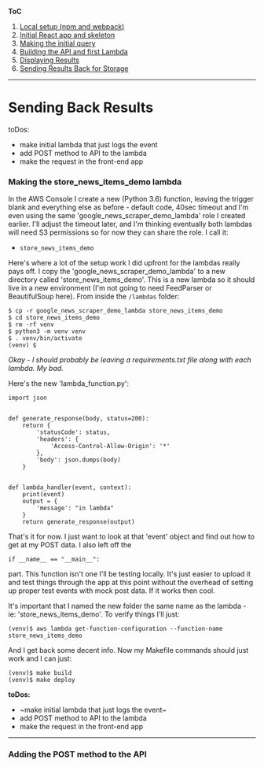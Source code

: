 **ToC**
1. [Local setup (npm and webpack)](https://github.com/smrkem/stockdata2/blob/master/docs/local-setup.md)
2. [Initial React app and skeleton](https://github.com/smrkem/stockdata2/blob/master/docs/initial-react-app.md)
3. [Making the initial query](https://github.com/smrkem/stockdata2/blob/master/docs/making-initial-query.md)
4. [Building the API and first Lambda](https://github.com/smrkem/stockdata2/blob/master/docs/building-api-lambda1.md)
5. [Displaying Results](https://github.com/smrkem/stockdata2/blob/master/docs/displaying-results.md)
6. [Sending Results Back for Storage](https://github.com/smrkem/stockdata2/blob/master/docs/sending-back-results.md)  

***  

# Sending Back Results  

toDos:  
- make initial lambda that just logs the event
- add POST method to API to the lambda
- make the request in the front-end app

### Making the store_news_items_demo lambda

In the AWS Console I create a new (Python 3.6) function, leaving the trigger blank and everything else as before - default code, 40sec timeout and I'm even using the same 'google_news_scraper_demo_lambda' role I created earlier. I'll adjust the timeout later, and I'm thinking eventually both lambdas will need S3 permissions so for now they can share the role. I call it:
- `store_news_items_demo`  

Here's where a lot of the setup work I did upfront for the lambdas really pays off. I copy the 'google_news_scraper_demo_lambda' to a new directory called 'store_news_items_demo'. This is a new lambda so it should live in a new environment (I'm not going to need FeedParser or BeautifulSoup here).  From inside the `/lambdas` folder:
```
$ cp -r google_news_scraper_demo_lambda store_news_items_demo
$ cd store_news_items_demo
$ rm -rf venv
$ python3 -m venv venv
$ . venv/bin/activate
(venv) $
```


*Okay - I should probably be leaving a requirements.txt file along with each lambda. My bad.*


Here's the new 'lambda_function.py':
```
import json


def generate_response(body, status=200):
    return {
        'statusCode': status,
        'headers': {
            'Access-Control-Allow-Origin': '*'
        },
        'body': json.dumps(body)
    }


def lambda_handler(event, context):
    print(event)
    output = {
        'message': "in lambda"
    }
    return generate_response(output)

```

That's it for now. I just want to look at that 'event' object and find out how to get at my POST data. I also left off the
```
if __name__ == "__main__":
```
part. This function isn't one I'll be testing locally. It's just easier to upload it and test things through the app at this point without the overhead of setting up proper test events with mock post data. If it works then cool.

It's important that I named the new folder the same name as the lambda - ie: 'store_news_items_demo'. To verify things I'll just:  
```
(venv)$ aws lambda get-function-configuration --function-name store_news_items_demo
```

And I get back some decent info. Now my Makefile commands should just work and I can just:
```
(venv)$ make build
(venv)$ make deploy
```

**toDos:**  
- ~make initial lambda that just logs the event~
- add POST method to API to the lambda
- make the request in the front-end app

***
### Adding the POST method to the API  

